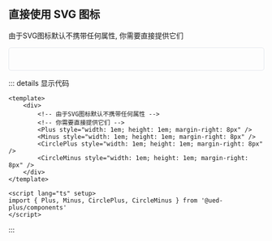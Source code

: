 ## 直接使用 SVG 图标

由于SVG图标默认不携带任何属性, 你需要直接提供它们

<div class="icon-content icon-svg">
  <div class="icon-svg-show">
    <Plus style="width: 1em; height: 1em; margin-right: 8px" />
    <Minus style="width: 1em; height: 1em; margin-right: 8px" />
    <CirclePlus style="width: 1em; height: 1em; margin-right: 8px" />
    <CircleMinus style="width: 1em; height: 1em; margin-right: 8px" />
  </div>
</div>

<style>
.icon-content {
  padding: 15px;
	border: 1px solid #e4e7ed;
	border-radius: 5px;
}
.icon-svg {
  padding: 15px;
}
.icon-svg-show {
  display: flex;
}

.icon-svg-show svg {
  color: var(--color);
	fill: currentColor;
}
</style>

::: details 显示代码

```vue
<template>
	<div>
		<!-- 由于SVG图标默认不携带任何属性 -->
		<!-- 你需要直接提供它们 -->
		<Plus style="width: 1em; height: 1em; margin-right: 8px" />
		<Minus style="width: 1em; height: 1em; margin-right: 8px" />
		<CirclePlus style="width: 1em; height: 1em; margin-right: 8px" />
		<CircleMinus style="width: 1em; height: 1em; margin-right: 8px" />
	</div>
</template>

<script lang="ts" setup>
import { Plus, Minus, CirclePlus, CircleMinus } from '@ued-plus/components'
</script>
```

:::
